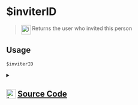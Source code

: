 # $inviterID
> <img align="top" src="https://upload.wikimedia.org/wikipedia/commons/thumb/e/e4/Infobox_info_icon.svg/160px-Infobox_info_icon.svg.png?20150409153300" alt="image" width="25" height="auto"> Returns the user who invited this person
## Usage
```
$inviterID
```
<details>
<summary>
    
## <img align="top" src="https://cdn4.iconfinder.com/data/icons/iconsimple-logotypes/512/github-512.png" alt="image" width="25" height="auto">  [Source Code](https://github.com/tryforge/ForgeScript-V2/blob/main/src/native/inviterID.ts)
    
</summary>
    
```ts
import { NativeFunction, Return } from "../structures"
import { InviteSystem } from "../structures/InviteSystem"

export default new NativeFunction({
    name: "$inviterID",
    version: "1.0.3",
    description: "Returns the user who invited this person",
    unwrap: true,
    execute(ctx) {
        return this.success(InviteSystem.Inviters.get(ctx.guild?.id!)?.get(ctx.user?.id!)?.inviterId)
    },
})

```
    
</details>